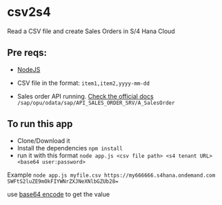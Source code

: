 # csv2s4
Read a CSV file and create Sales Orders in S/4 Hana Cloud

## Pre reqs:
* [NodeJS](https://nodejs.org/en/)

* CSV file in the format:
`item1,item2,yyyy-mm-dd`

* Sales order API running. [Check the official docs](https://help.sap.com/viewer/19d48293097f4a2589433856b034dfa5/1909.002/en-US/28d644581efca007e10000000a441470.html)
`/sap/opu/odata/sap/API_SALES_ORDER_SRV/A_SalesOrder`

## To run this app

* Clone/Download it
* Install the dependencies
`npm install`
* run it with this format
`node app.js <csv file path> <s4 tenant URL> <base64 user:password>`

Example
`node app.js myfile.csv https://my666666.s4hana.ondemand.com SWFtS2luZE9mOkFIYWNrZXJNeXNlbGZUb28=`

use [base64 encode](https://www.base64encode.org/) to get the value